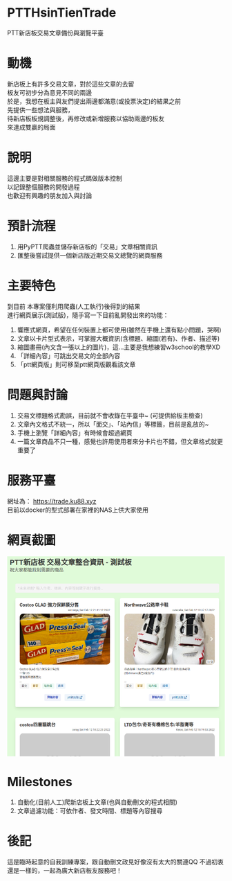 # PTTHsinTienTrade
PTT新店板交易文章備份與瀏覽平臺

# 動機
新店板上有許多交易文章，對於這些文章的去留\
板友可初步分為意見不同的兩邊\
於是，我想在板主與友們提出兩邊都滿意(或投票決定)的結果之前\
先提供一些想法與服務，\
待新店板板規調整後，再修改或新增服務以協助兩邊的板友\
來達成雙贏的局面

# 說明
這邊主要是對相關服務的程式碼做版本控制\
以記錄整個服務的開發過程\
也歡迎有興趣的朋友加入與討論

# 預計流程
1. 用PyPTT爬蟲並儲存新店板的「交易」文章相關資訊
2. 匯整後嘗試提供一個新店版近期交易文總覽的網頁服務

# 主要特色
到目前 本專案僅利用爬蟲(人工執行)後得到的結果\
進行網頁展示(測試版)，隨手寫一下目前亂開發出來的功能：
1. 響應式網頁，希望在任何裝置上都可使用(雖然在手機上還有點小問題，哭啊)
2. 文章以卡片型式表示，可掌握大概資訊(含標題、縮圖(若有)、作者、描述等)
2. 縮圖畫冊(內文含一張以上的圖片)，這…主要是我想練習w3school的教學XD
3. 「詳細內容」可跳出交易文的全部內容
4. 「ptt網頁版」則可移至ptt網頁版觀看該文章

# 問題與討論
1. 交易文標題格式勘誤，目前就不會收錄在平臺中~ (可提供給板主檢查)
2. 文章內文格式不統一，所以「面交」、「站內信」等標籤，目前是亂放的~
3. 手機上瀏覽「詳細內容」有時候會超過網頁
4. 一篇文章商品不只一種，感覺也許用使用者來分卡片也不錯，但文章格式就更重要了

# 服務平臺
網址為： https://trade.ku88.xyz \
目前以docker的型式部署在家裡的NAS上供大家使用

# 網頁截圖
![平臺截圖](screenshot.png)

# Milestones
1. 自動化(目前人工)爬新店板上文章(也與自動刪文的程式相關)
2. 文章過濾功能：可依作者、發文時間、標題等內容搜尋

# 後記
這是臨時起意的自我訓練專案，跟自動刪文政見好像沒有太大的關連QQ
不過初衷還是一樣的，一起為廣大新店板友服務吧！